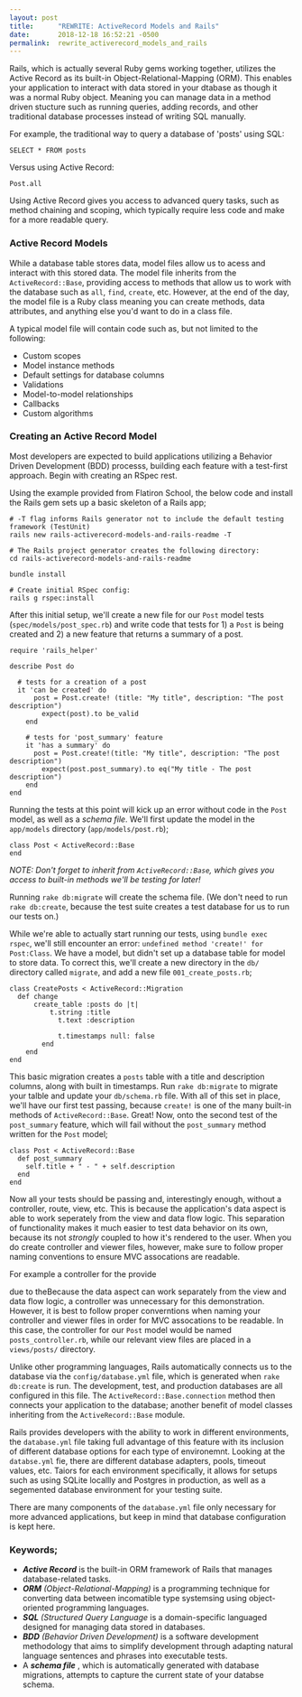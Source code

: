```yaml
---
layout: post
title:      "REWRITE: ActiveRecord Models and Rails"
date:       2018-12-18 16:52:21 -0500
permalink:  rewrite_activerecord_models_and_rails
---
```



Rails, which is actually several Ruby gems working together, utilizes the Active Record as its built-in Object-Relational-Mapping (ORM). This enables your application to interact with data stored in your dtabase as though it was a normal Ruby object. Meaning you can manage data in a method driven stucture such as running queries, adding records, and other traditional database processes instead of writing SQL manually. 

For example, the traditional way to query a database of 'posts' using SQL: 

`SELECT * FROM posts`

Versus using Active Record:

`Post.all`

Using Active Record gives you access to advanced query tasks, such as method chaining and scoping, which typically require less code and make for a more readable query.

### Active Record Models

While a database table stores data, model files allow us to acess and interact with this stored data. The model file inherits from the `ActiveRecord::Base`, providing access to methods that allow us to work with the database such as `all`, `find`, `create`, etc. However, at the end of the day, the model file is a Ruby class meaning you can create methods, data attributes, and anything else you'd want to do in a class file. 

A typical model file will contain code such as, but not limited to the following:

* Custom scopes
* Model instance methods
* Default settings for database columns
* Validations
* Model-to-model relationships
* Callbacks
* Custom algorithms

### Creating an Active Record Model

Most developers are expected to build applications utilizing a Behavior Driven Development (BDD) processs, building each feature with a test-first approach. Begin with creating an RSpec rest. 

Using the example provided from Flatiron School, the below code and install the Rails gem sets up a basic skeleton of a Rails app;

```
# -T flag informs Rails generator not to include the default testing framework (TestUnit)
rails new rails-activerecord-models-and-rails-readme -T

# The Rails project generator creates the following directory:
cd rails-activerecord-models-and-rails-readme

bundle install

# Create initial RSpec config:
rails g rspec:install
```

After this initial setup, we'll create a new file for our `Post` model tests (`spec/models/post_spec.rb`) and write code that tests for 1) a `Post` is being created and 2) a new feature that returns a summary of a post. 

```
require 'rails_helper'

describe Post do

  # tests for a creation of a post
  it 'can be created' do
	  post = Post.create! (title: "My title", description: "The post description")
		expect(post).to be_valid
	end
	
	# tests for 'post_summary' feature
	it 'has a summary' do
	  post = Post.create!(title: "My title", description: "The post description")
		expect(post.post_summary).to eq("My title - The post description")
	end
end
```

Running the tests at this point will kick up an error without code in the `Post` model, as well as a *schema file*. We'll first update the model in the `app/models` directory (`app/models/post.rb`);

```
class Post < ActiveRecord::Base
end
```

*NOTE: Don't forget to inherit from `ActiveRecord::Base`, which gives you access to built-in methods we'll be testing for later!*

Running `rake db:migrate` will create the schema file. (We don't need to run `rake db:create`, because the test suite creates a test database for us to run our tests on.)

While we're able to actually start running our tests, using `bundle exec rspec`, we'll still encounter an error: `undefined method 'create!' for Post:Class`. We have a model, but didn't set up a database table for model to store data. To correct this, we'll create a new directory in the `db/` directory called `migrate`, and add a new file `001_create_posts.rb`;

```
class CreatePosts < ActiveRecord::Migration
  def change
	  create_table :posts do |t|
		  t.string :title
			t.text :description
			
			t.timestamps null: false
		end
	end
end
```

This basic migration creates a `posts` table with a title and description columns, along with built in timestamps. Run `rake db:migrate` to migrate your talble and update your `db/schema.rb` file. With all of this set in place, we'll have our first test passing, because `create!` is one of the many built-in methods of `ActiveRecord::Base`. Great! Now, onto the second test of the `post_summary` feature, which will fail without the `post_summary` method written for the `Post` model;

```
class Post < ActiveRecord::Base
  def post_summary
    self.title + " - " + self.description
  end
end
```

Now all your tests should be passing and, interestingly enough, without a controller, route, view, etc. This is because the application's data aspect is able to work seperately from the view and data flow logic. This separation of functionality makes it much easier to test data behavior on its own, because its not *strongly* coupled to how it's rendered to the user. When you do create controller and viewer files, however, make sure to follow proper naming conventions to ensure MVC assocations are readable. 

For example a controller for the provide 

due to theBecause the data aspect can work separately from the view and data flow logic, a controller was unnecessary for this demonstration. However, it is best to follow proper converntions when naming your controller and viewer files in order for MVC assocations to be readable. In this case, the controller for our `Post` model would be named `posts_controller.rb`, while our relevant view files are placed in a `views/posts/` directory. 

Unlike other programming languages, Rails automatically connects us to the database via the `config/database.yml` file, which is generated when `rake db:create` is run. The development, test, and production databases are all configured in this file. The `ActiveRecord::Base.connection` method then connects your application to the database; another benefit of model classes inheriting from the `ActiveRecord::Base` module.  

Rails provides developers with the ability to work in different environments, the `database.yml` file taking full advantage of this feature with its inclusion of different database options for each type of environemnt. Looking at the `databse.yml` fie, there are different database adapters, pools, timeout values, etc. Taiors for each environment specifically, it allows for setups such as using SQLite locallly and Postgres in production, as well as a segemented database environment for your testing suite. 

There are many components of the `database.yml` file only necessary for more advanced applications, but keep in mind that database configuration is kept here.


### **Keywords;**

* ***Active Record*** is the built-in ORM framework of Rails that manages database-related tasks. 
* ***ORM** (Object-Relational-Mapping)* is a programming technique for converting data between incomatible type systemsing using object-oriented programming languages. 
* ***SQL** (Structured Query Language* is a domain-specific languaged designed for managing data stored in databases.
* ***BDD** (Behavior Driven Development)* is a software development methodology that aims to simplify development through adapting natural language sentences and phrases into executable tests. 
* A ***schema file*** , which is automatically generated with database migrations, attempts to capture the current state of your databse schema.
